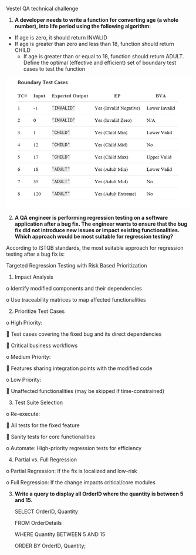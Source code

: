 Vestel QA technical challenge
1. **A developer needs to write a function for converting age (a whole number), into life
   period using the following algorithm:**
- If age is zero, it should return INVALID
- If age is greater than zero and less than 18, function should return CHILD
  - If age is greater than or equal to 18, function should return ADULT.
    Define the optimal (effective and efficient) set of boundary test cases to test the
    function

![img_6.png](img_6.png)

2. **A QA engineer is performing regression testing on a software application after a bug
   fix. The engineer wants to ensure that the bug fix did not introduce new issues or
   impact existing functionalities. Which approach would be most suitable for
   regression testing?**

According to ISTQB standards, the most suitable approach for regression testing after a bug fix is:

Targeted Regression Testing with Risk Based Prioritization
1.	Impact Analysis

o	Identify modified components and their dependencies

o	Use traceability matrices to map affected functionalities

2.	Prioritize Test Cases 

o	High Priority:

	Test cases covering the fixed bug and its direct dependencies

	Critical business workflows

o	Medium Priority:

	Features sharing integration points with the modified code

o	Low Priority:

	Unaffected functionalities (may be skipped if time-constrained)

3.	Test Suite Selection

o	Re-execute:

	All tests for the fixed feature

	Sanity tests for core functionalities

o	Automate: High-priority regression tests for efficiency

4.	Partial vs. Full Regression

o	Partial Regression: If the fix is localized and low-risk

o	Full Regression: If the change impacts critical/core modules

3. **Write a query to display all OrderID where the quantity is between 5 and 15.**

   SELECT OrderID, Quantity

   FROM OrderDetails

   WHERE Quantity BETWEEN 5 AND 15

   ORDER BY OrderID, Quantity;

















